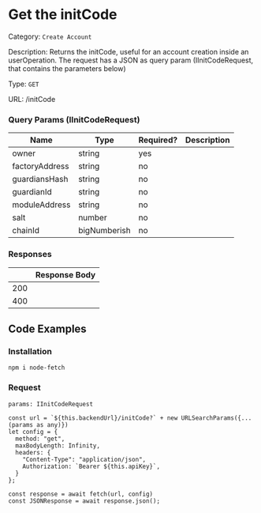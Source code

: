 # Get the initCode

Category: `Create Account`

Description: Returns the initCode, useful for an account creation inside an userOperation. The request has a JSON as query param (IInitCodeRequest, that contains the parameters below)

Type: `GET`

URL: /initCode

### Query Params (IInitCodeRequest)

| Name | Type | Required? | Description |
| --- | --- | --- | --- |
| owner | string | yes |  |
| factoryAddress | string | no |  |
| guardiansHash | string | no |  |
| guardianId | string | no |  |
| moduleAddress | string | no |  |
| salt | number | no |  |
| chainId | bigNumberish | no |  |

### Responses

|  | Response Body |
| --- | --- |
| 200 |  |
| 400 |  |

## Code Examples

### Installation

```tsx
npm i node-fetch
```

### Request

```tsx
params: IInitCodeRequest

const url = `${this.backendUrl}/initCode?` + new URLSearchParams({...(params as any)})
let config = {
  method: "get",
  maxBodyLength: Infinity,
  headers: {
    "Content-Type": "application/json",
    Authorization: `Bearer ${this.apiKey}`,
  }
};

const response = await fetch(url, config)
const JSONResponse = await response.json();

```